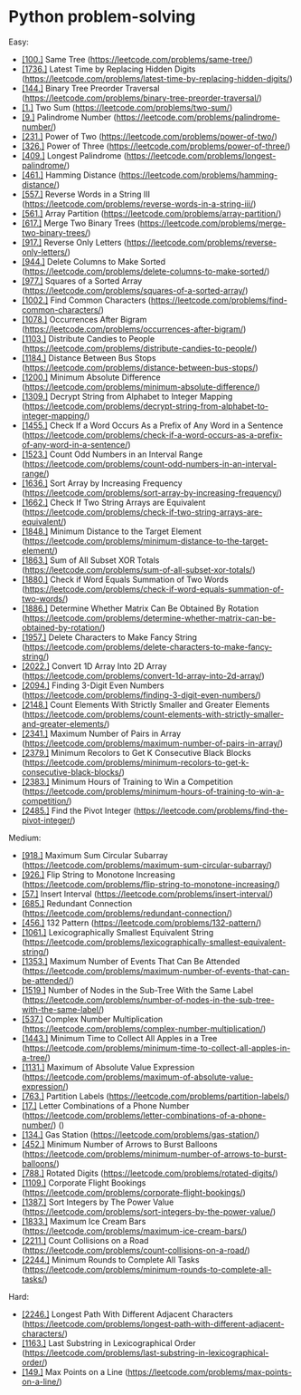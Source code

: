 # Python problem-solving

Easy:
- [[100.]](leetcode/100.py) Same Tree (https://leetcode.com/problems/same-tree/)
- [[1736.]](leetcode/1736.py) Latest Time by Replacing Hidden Digits (https://leetcode.com/problems/latest-time-by-replacing-hidden-digits/)
- [[144.]](leetcode/144.py) Binary Tree Preorder Traversal (https://leetcode.com/problems/binary-tree-preorder-traversal/)
- [[1.]](leetcode/1.py) Two Sum (https://leetcode.com/problems/two-sum/)
- [[9.]](leetcode/9.py) Palindrome Number (https://leetcode.com/problems/palindrome-number/)
- [[231.]](leetcode/231.py) Power of Two (https://leetcode.com/problems/power-of-two/)
- [[326.]](leetcode/326.py) Power of Three (https://leetcode.com/problems/power-of-three/)
- [[409.]](leetcode/409.py) Longest Palindrome (https://leetcode.com/problems/longest-palindrome/)
- [[461.]](leetcode/461.py) Hamming Distance (https://leetcode.com/problems/hamming-distance/)
- [[557.]](leetcode/557.py) Reverse Words in a String III (https://leetcode.com/problems/reverse-words-in-a-string-iii/)
- [[561.]](leetcode/561.py) Array Partition (https://leetcode.com/problems/array-partition/)
- [[617.]](leetcode/617.py) Merge Two Binary Trees (https://leetcode.com/problems/merge-two-binary-trees/)
- [[917.]](leetcode/917.py) Reverse Only Letters (https://leetcode.com/problems/reverse-only-letters/)
- [[944.]](leetcode/944.py) Delete Columns to Make Sorted (https://leetcode.com/problems/delete-columns-to-make-sorted/)
- [[977.]](leetcode/977.py) Squares of a Sorted Array (https://leetcode.com/problems/squares-of-a-sorted-array/)
- [[1002.]](leetcode/1002.py) Find Common Characters (https://leetcode.com/problems/find-common-characters/)
- [[1078.]](leetcode/1078.py) Occurrences After Bigram (https://leetcode.com/problems/occurrences-after-bigram/)
- [[1103.]](leetcode/1103.py) Distribute Candies to People (https://leetcode.com/problems/distribute-candies-to-people/)
- [[1184.]](leetcode/1184.py) Distance Between Bus Stops (https://leetcode.com/problems/distance-between-bus-stops/)
- [[1200.]](leetcode/1200.py) Minimum Absolute Difference (https://leetcode.com/problems/minimum-absolute-difference/)
- [[1309.]](leetcode/1309.py) Decrypt String from Alphabet to Integer Mapping (https://leetcode.com/problems/decrypt-string-from-alphabet-to-integer-mapping/)
- [[1455.]](leetcode/1455.py) Check If a Word Occurs As a Prefix of Any Word in a Sentence (https://leetcode.com/problems/check-if-a-word-occurs-as-a-prefix-of-any-word-in-a-sentence/)
- [[1523.]](leetcode/1523.py) Count Odd Numbers in an Interval Range (https://leetcode.com/problems/count-odd-numbers-in-an-interval-range/)
- [[1636.]](leetcode/1636.py) Sort Array by Increasing Frequency (https://leetcode.com/problems/sort-array-by-increasing-frequency/)
- [[1662.]](leetcode/1662.py) Check If Two String Arrays are Equivalent (https://leetcode.com/problems/check-if-two-string-arrays-are-equivalent/)
- [[1848.]](leetcode/1848.py) Minimum Distance to the Target Element (https://leetcode.com/problems/minimum-distance-to-the-target-element/)
- [[1863.]](leetcode/1863.py) Sum of All Subset XOR Totals (https://leetcode.com/problems/sum-of-all-subset-xor-totals/)
- [[1880.]](leetcode/1880.py) Check if Word Equals Summation of Two Words (https://leetcode.com/problems/check-if-word-equals-summation-of-two-words/)
- [[1886.]](leetcode/1886.py) Determine Whether Matrix Can Be Obtained By Rotation (https://leetcode.com/problems/determine-whether-matrix-can-be-obtained-by-rotation/)
- [[1957.]](leetcode/1957.py) Delete Characters to Make Fancy String (https://leetcode.com/problems/delete-characters-to-make-fancy-string/)
- [[2022.]](leetcode/2022.py) Convert 1D Array Into 2D Array (https://leetcode.com/problems/convert-1d-array-into-2d-array/)
- [[2094.]](leetcode/2094.py) Finding 3-Digit Even Numbers (https://leetcode.com/problems/finding-3-digit-even-numbers/)
- [[2148.]](leetcode/2148.py) Count Elements With Strictly Smaller and Greater Elements (https://leetcode.com/problems/count-elements-with-strictly-smaller-and-greater-elements/)
- [[2341.]](leetcode/2341.py) Maximum Number of Pairs in Array (https://leetcode.com/problems/maximum-number-of-pairs-in-array/)
- [[2379.]](leetcode/2379.py) Minimum Recolors to Get K Consecutive Black Blocks (https://leetcode.com/problems/minimum-recolors-to-get-k-consecutive-black-blocks/)
- [[2383.]](leetcode/2383.py) Minimum Hours of Training to Win a Competition (https://leetcode.com/problems/minimum-hours-of-training-to-win-a-competition/)
- [[2485.]](leetcode/2485.py) Find the Pivot Integer (https://leetcode.com/problems/find-the-pivot-integer/)

Medium:
- [[918.]](leetcode/918.py) Maximum Sum Circular Subarray (https://leetcode.com/problems/maximum-sum-circular-subarray/)
- [[926.]](leetcode/926.py) Flip String to Monotone Increasing (https://leetcode.com/problems/flip-string-to-monotone-increasing/)
- [[57.]](leetcode/57.py) Insert Interval (https://leetcode.com/problems/insert-interval/)
- [[685.]](leetcode/684.py) Redundant Connection (https://leetcode.com/problems/redundant-connection/)
- [[456.]](leetcode/456.py) 132 Pattern (https://leetcode.com/problems/132-pattern/)
- [[1061.]](leetcode/1061.py) Lexicographically Smallest Equivalent String (https://leetcode.com/problems/lexicographically-smallest-equivalent-string/)
- [[1353.]](leetcode/1353.py) Maximum Number of Events That Can Be Attended (https://leetcode.com/problems/maximum-number-of-events-that-can-be-attended/)
- [[1519.]](leetcode/1519.py) Number of Nodes in the Sub-Tree With the Same Label (https://leetcode.com/problems/number-of-nodes-in-the-sub-tree-with-the-same-label/)
- [[537.]](leetcode/537.py) Complex Number Multiplication (https://leetcode.com/problems/complex-number-multiplication/)
- [[1443.]](leetcode/1443.py) Minimum Time to Collect All Apples in a Tree (https://leetcode.com/problems/minimum-time-to-collect-all-apples-in-a-tree/)
- [[1131.]](leetcode/1131.py) Maximum of Absolute Value Expression (https://leetcode.com/problems/maximum-of-absolute-value-expression/)
- [[763.]](leetcode/763.py) Partition Labels (https://leetcode.com/problems/partition-labels/)
- [[17.]](leetcode/17.py) Letter Combinations of a Phone Number (https://leetcode.com/problems/letter-combinations-of-a-phone-number/) ()
- [[134.]](leetcode/134.py) Gas Station (https://leetcode.com/problems/gas-station/)
- [[452.]](leetcode/452.py) Minimum Number of Arrows to Burst Balloons (https://leetcode.com/problems/minimum-number-of-arrows-to-burst-balloons/)
- [[788.]](leetcode/788.py) Rotated Digits (https://leetcode.com/problems/rotated-digits/)
- [[1109.]](leetcode/1109.py) Corporate Flight Bookings (https://leetcode.com/problems/corporate-flight-bookings/)
- [[1387.]](leetcode/1387.py) Sort Integers by The Power Value (https://leetcode.com/problems/sort-integers-by-the-power-value/)
- [[1833.]](leetcode/1833.py) Maximum Ice Cream Bars (https://leetcode.com/problems/maximum-ice-cream-bars/)
- [[2211.]](leetcode/2211.py) Count Collisions on a Road (https://leetcode.com/problems/count-collisions-on-a-road/)
- [[2244.]](leetcode/2244.py) Minimum Rounds to Complete All Tasks (https://leetcode.com/problems/minimum-rounds-to-complete-all-tasks/)

Hard:
- [[2246.]](leetcode/2246.py) Longest Path With Different Adjacent Characters (https://leetcode.com/problems/longest-path-with-different-adjacent-characters/)
- [[1163.]](leetcode/1163.py) Last Substring in Lexicographical Order (https://leetcode.com/problems/last-substring-in-lexicographical-order/)
- [[149.]](leetcode/149.py) Max Points on a Line (https://leetcode.com/problems/max-points-on-a-line/)

